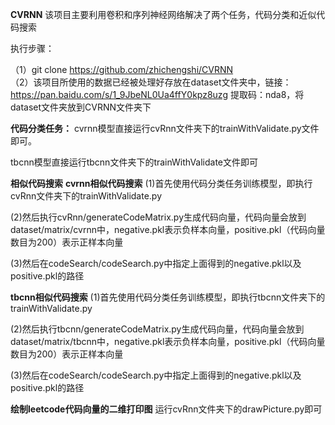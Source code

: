 **CVRNN**
该项目主要利用卷积和序列神经网络解决了两个任务，代码分类和近似代码搜索

执行步骤：

（1）git clone https://github.com/zhichengshi/CVRNN  
（2）该项目所使用的数据已经被处理好存放在dataset文件夹中，链接：https://pan.baidu.com/s/1_9JbeNL0Ua4ffY0kpz8uzg 提取码：nda8，将dataset文件夹放到CVRNN文件夹下

**代码分类任务：**
cvrnn模型直接运行cvRnn文件夹下的trainWithValidate.py文件即可。

tbcnn模型直接运行tbcnn文件夹下的trainWithValidate文件即可

**相似代码搜索**
**cvrnn相似代码搜索**
(1)首先使用代码分类任务训练模型，即执行cvRnn文件夹下的trainWithValidate.py

(2)然后执行cvRnn/generateCodeMatrix.py生成代码向量，代码向量会放到dataset/matrix/cvrnn中，negative.pkl表示负样本向量，positive.pkl（代码向量数目为200）表示正样本向量

(3)然后在codeSearch/codeSearch.py中指定上面得到的negative.pkl以及positive.pkl的路径

**tbcnn相似代码搜索**
(1)首先使用代码分类任务训练模型，即执行tbcnn文件夹下的trainWithValidate.py

(2)然后执行tbcnn/generateCodeMatrix.py生成代码向量，代码向量会放到dataset/matrix/tbcnn中，negative.pkl表示负样本向量，positive.pkl（代码向量数目为200）表示正样本向量

(3)然后在codeSearch/codeSearch.py中指定上面得到的negative.pkl以及positive.pkl的路径

**绘制leetcode代码向量的二维打印图**
运行cvRnn文件夹下的drawPicture.py即可

